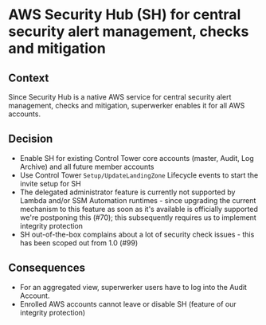 # AWS Security Hub (SH) for central security alert management, checks and mitigation

## Context

Since Security Hub is a native AWS service for central security alert management, checks and mitigation, superwerker enables it for all AWS accounts.

## Decision

- Enable SH for existing Control Tower core accounts (master, Audit, Log Archive) and all future member accounts
- Use Control Tower `Setup/UpdateLandingZone` Lifecycle events to start the invite setup for SH
- The delegated administrator feature is currently not supported by Lambda and/or SSM Automation runtimes - since upgrading the current mechanism to this feature as soon as it's available is officially supported we're postponing this (#70); this subsequently requires us to implement integrity protection
- SH out-of-the-box complains about a lot of security check issues - this has been scoped out from 1.0 (#99)

## Consequences

- For an aggregated view, superwerker users have to log into the Audit Account.
- Enrolled AWS accounts cannot leave or disable SH (feature of our integrity protection)
